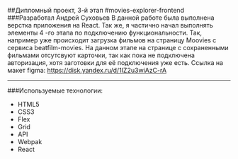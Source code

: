 ##Дипломный проект, 3-й этап
#movies-explorer-frontend
###Разработал Андрей Суховьев
В данной работе была выполнена верстка приложения на React. Так же, я частично начал выполнять элементы 4 -го этапа по подключению функциональности. Так, например уже происходит загрузка фильмов на страницу Moovies с сервиса beatfilm-movies. На данном этапе на странице с сохраненными фильмами отсутсвуют карточки, так как пока не подключена авторизация, хотя заготовки для её подключения уже есть. 
Ссылка на макет figma: https://disk.yandex.ru/d/1IZ2u3wiAzC-rA

___
###Используемые технологии:
* HTML5
* CSS3
* Flex
* Grid
* API
* Webpak
* React
